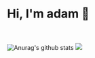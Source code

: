 <h1>Hi, I'm adam 👋</h1>

<br><br>
![Anurag's github stats](https://github-readme-stats.vercel.app/api?username=qalue&theme=tokyonight&show_icons=true&hide_border=true&count_private=true&include_all_commits=true")
![](https://github-readme-stats.vercel.app/api/top-langs/?username=qalue&theme=tokyonight&hide_border=true&layout=compact)
